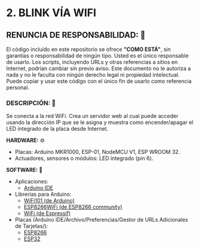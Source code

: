 # 2. BLINK VÍA WIFI

## RENUNCIA DE RESPONSABILIDAD: 📢
El código incluído en este repositorio se ofrece **"COMO ESTÁ"**, sin garantías o responsabilidad de ningún tipo. Usted es el único responsable de usarlo. Los scripts, incluyendo URLs y otras referencias a sitios en Internet, podrían cambiar sin previo aviso. Este documento no le autoriza a nada y no le faculta con ningún derecho legal ni propiedad intelectual. Puede copiar y usar este código con el único fin de usarlo como referencia personal.

### DESCRIPCIÓN: 🚀
Se conecta a la red WiFi. Crea un servidor web al cual puede acceder usando la dirección IP que se le asigna y muestra como encender/apagar el LED integrado de la placa desde Internet.

**HARDWARE:** ⚙
- Placas: Arduino MKR1000, ESP-01, NodeMCU V1, ESP WROOM 32.
- Actuadores, sensores o módulos: LED integrado (pin 6).

**SOFTWARE:** 💾
- Aplicaciones:
    + [Arduino IDE](https://www.arduino.cc/en/main/software/)
- Librerías para Arduino:
    + [WiFi101 (de Arduino)](https://github.com/arduino-libraries/WiFi101)
    + [ESP8266WiFi (de ESP8266 community)](https://github.com/esp8266/Arduino)
    + [WiFi (de Espressif)](https://github.com/espressif/arduino-esp32/tree/master/libraries/WiFi)
- Placas (Arduino IDE/Archivo/Preferencias/Gestor de URLs Adicionales de Tarjetas/):
    + [ESP8266](http://arduino.esp8266.com/stable/package_esp8266com_index.json)
    + [ESP32](http://dl.espressif.com/dl/package_esp32_index.json)
